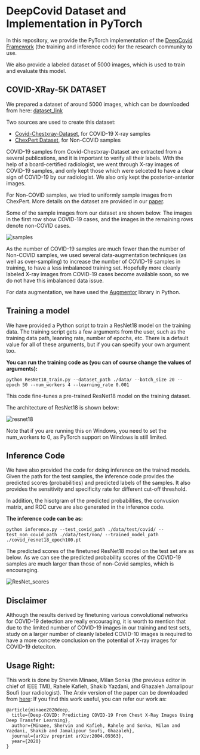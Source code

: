 # DeepCovid Dataset and Implementation in PyTorch

In this repository, we provide the PyTorch implementation of the [DeepCovid Framework](https://arxiv.org/pdf/2004.09363.pdf) (the training and inference code) for the research community to use.

We also provide a labeled dataset of 5000 images, which is used to train and evaluate this model.



## COVID-XRay-5K DATASET
We prepared a dataset of around 5000 images, which can be downloaded from here: [dataset_link](https://www.dropbox.com/s/mzas2tkd80pubh7/data_covid5k.zip?dl=0)

Two sources are used to create this dataset:
* [Covid-Chestxray-Dataset](https://github.com/ieee8023/covid-chestxray-dataset), for COVID-19 X-ray samples
* [ChexPert Dataset](https://stanfordmlgroup.github.io/competitions/chexpert/), for Non-COVID samples

COVID-19 samples from Covid-Chestxray-Dataset are extracted from a several publications, and it is important to verify all their labels. With the help of a board-certified radiologist, we went through X-ray images of COVID-19 samples, and only kept those which were selceted to have a clear sign of COVID-19 by our radiologist. We also only kept the posterior-anterior images. 

For Non-COVID samples, we tried to uniformly sample images from ChexPert. More details on the dataset are provided in our [paper](https://arxiv.org/pdf/2004.09363.pdf).

Some of the sample images from our dataset are shown below. The images in the first row show COVID-19 cases, and the images in the remaining rows denote non-COVID cases.

![samples](https://github.com/shervinmin/DeepCovid/blob/master/results/covid5k_samples.png)

As the number of COVID-19 samples are much fewer than the number of Non-COVID samples, we used several data-augmentation techniques (as well as over-sampling) to increase the number of COVID-19 samples in training, to have a less imbalanced training set. Hopefully more cleanly labeled X-ray images from COVID-19 cases become available soon, so we do not have this imbalanced data issue.

For data augmentation, we have used the [Augmentor](https://github.com/mdbloice/Augmentor) library in Python.

## Training a model
We have provided a Python script to train a ResNet18 model on the training data. 
The training script gets a few arguments from the user, such as the training data path, leanring rate, number of epochs, etc. There is a default value for all of these arguments, but if you can specify your own argument too. 

**You can run the training code as (you can of course change the values of arguments):**

```
python ResNet18_train.py --dataset_path ./data/ --batch_size 20 --epoch 50 --num_workers 4 --learning_rate 0.001
```

This code fine-tunes a pre-trained ResNet18 model on the training dataset. 

The architecture of ResNet18 is shown below:

![resnet18](https://github.com/shervinmin/DeepCovid/blob/master/results/resnet18.png)


Note that if you are running this on Windows, you need to set the num_workers to 0, as PyTorch support on Windows is still limited.

## Inference Code
We have also provided the code for doing inference on the trained models. Given the path for the test samples, the inference code provides the predicted scores (probabilities) and predicted labels of the samples. 
It also provides the sensitivity and specificity rate for different cut-off threshold.

In addition, the hisotgram of the predicted probabilities, the convusion matrix, and ROC curve are also generated in the inference code. 

**The inference code can be as:**

```
python inference.py --test_covid_path ./data/test/covid/ --test_non_covid_path ./data/test/non/ --trained_model_path ./covid_resnet18_epoch100.pt
```


The predicted scores of the finetuned ResNet18 model on the test set are as below.
As we can see the predicted probability scores of the COVID-19 samples are much larger than those of non-Covid samples, which is encouraging.

![ResNet_scores](https://github.com/shervinmin/DeepCovid/blob/master/results/hist_resnet18.png)


## Disclaimer
Although the results derived by finetuning various convolutional networks for COVID-19 detection are really encouraging, it is worth to mention that due to the limited number of COVID-19 images in our training and test sets, study on a larger number of cleanly labeled COVID-10 images is required to have a more concrete conclusion on the potential of X-ray images for COVID-19 deteciton.

## Usage Right:
This work is done by Shervin Minaee, Milan Sonka (the previous editor in chief of IEEE TMI), Rahele Kafieh, Shakib Yazdani, and Ghazaleh Jamalipour Soufi (our radiologist). The Arxiv version of the paper can be downloaded from [here](https://arxiv.org/pdf/2004.09363.pdf):
If you find this work useful, you can refer our work as:

```
@article{minaee2020deep,
  title={Deep-COVID: Predicting COVID-19 From Chest X-Ray Images Using Deep Transfer Learning},
  author={Minaee, Shervin and Kafieh, Rahele and Sonka, Milan and Yazdani, Shakib and Jamalipour Soufi, Ghazaleh},
  journal={arXiv preprint arXiv:2004.09363},
  year={2020}
}
```
